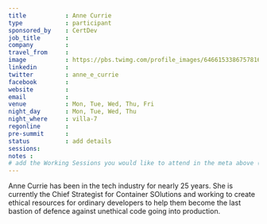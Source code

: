 ```yaml
---
title           : Anne Currie
type            : participant
sponsored_by    : CertDev
job_title       :
company         :
travel_from     :
image           : https://pbs.twimg.com/profile_images/646615338675781632/pTDcwWEB_400x400.png
linkedin        :
twitter         : anne_e_currie
facebook        :
website         :
email           :
venue           : Mon, Tue, Wed, Thu, Fri
night_day       : Mon, Tue, Wed, Thu
night_where     : villa-7
regonline       :
pre-summit      :
status          : add details
sessions:
notes :
# add the Working Sessions you would like to attend in the meta above (use the session's title) e.g. sessions (one per line): -Security Playbooks Diagrams -Hackathon Daily Sessions
---
```


Anne Currie has been in the tech industry for nearly 25 years. She is currently the Chief Strategist for Container SOlutions and working to create ethical resources for ordinary developers to help them become the last bastion of defence against unethical code going into production.
